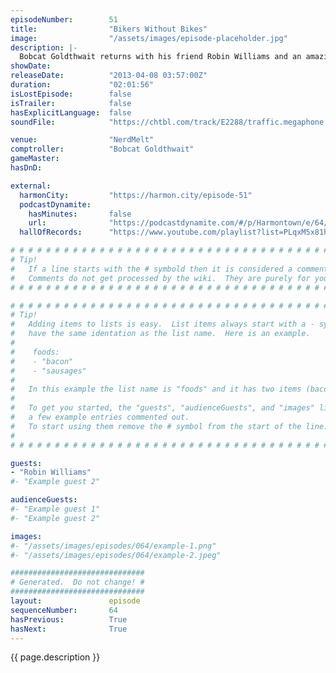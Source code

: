 ```yaml
---
episodeNumber:        51
title:                "Bikers Without Bikes"
image:                "/assets/images/episode-placeholder.jpg"
description: |-
  Bobcat Goldthwait returns with his friend Robin Williams and an amazingly sad story from a very dark carnival. Then, Robin and Bobcat leave, and it's kind of hard to follow them, so Mayor Harmon plays D&D and talks to a girl about sexism or something.
showDate:             
releaseDate:          "2013-04-08 03:57:00Z"
duration:             "02:01:56"
isLostEpisode:        false
isTrailer:            false
hasExplicitLanguage:  false
soundFile:            "https://chtbl.com/track/E2288/traffic.megaphone.fm/STA7440364615.mp3?updated=1554501262"

venue:                "NerdMelt"
comptroller:          "Bobcat Goldthwait"
gameMaster:           
hasDnD:               

external:
  harmonCity:         "https://harmon.city/episode-51"
  podcastDynamite:
    hasMinutes:       false
    url:              "https://podcastdynamite.com/#/p/Harmontown/e/64/51"
  hallOfRecords:      "https://www.youtube.com/playlist?list=PLqxM5x81hNObKfo-D3a29bb2tEC0q1KlN"

# # # # # # # # # # # # # # # # # # # # # # # # # # # # # # # # # # # # # # # # # # # # #
# Tip!
#   If a line starts with the # symbold then it is considered a comment.
#   Comments do not get processed by the wiki.  They are purely for your information.
# # # # # # # # # # # # # # # # # # # # # # # # # # # # # # # # # # # # # # # # # # # # #

# # # # # # # # # # # # # # # # # # # # # # # # # # # # # # # # # # # # # # # # # # # # #
# Tip!
#   Adding items to lists is easy.  List items always start with a - symbol and have
#   have the same identation as the list name.  Here is an example.
#
#    foods:
#    - "bacon"
#    - "sausages"
#
#   In this example the list name is "foods" and it has two items (bacon, and sausages).
#
#   To get you started, the "guests", "audienceGuests", and "images" lists below have
#   a few example entries commented out.
#   To start using them remove the # symbol from the start of the line.
#
# # # # # # # # # # # # # # # # # # # # # # # # # # # # # # # # # # # # # # # # # # # # #

guests:
- "Robin Williams"
#- "Example guest 2"

audienceGuests:
#- "Example guest 1"
#- "Example guest 2"

images:
#- "/assets/images/episodes/064/example-1.png"
#- "/assets/images/episodes/064/example-2.jpeg"

##############################
# Generated.  Do not change! #
##############################
layout:               episode
sequenceNumber:       64
hasPrevious:          True
hasNext:              True
---
```


<!-- The episode description will be rendered here -->
{{ page.description }}

<!-- Add your content BELOW here -->
<!-- vvvvvvvvvvvvvvvvvvvvvvvvvvv -->




<!-- ^^^^^^^^^^^^^^^^^^^^^^^^^^^ -->
<!-- Add your content ABOVE here -->

<!-- The episode gallery will be rendered here -->